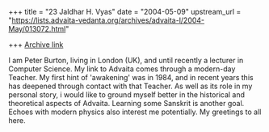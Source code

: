 +++
title = "23 Jaldhar H. Vyas"
date = "2004-05-09"
upstream_url = "https://lists.advaita-vedanta.org/archives/advaita-l/2004-May/013072.html"

+++
[Archive link](https://lists.advaita-vedanta.org/archives/advaita-l/2004-May/013072.html)

I am Peter Burton, living in London (UK), and until recently a lecturer in
Computer Science.  My link to Advaita comes through a modern-day Teacher.
My first hint of 'awakening' was in 1984, and in recent years this has
deepened through contact with that Teacher.  As well as its role in my
personal story, i would like to ground myself better in the historical and
theoretical aspects of Advaita.  Learning some Sanskrit is another goal.
Echoes with modern physics also interest me potentially.  My greetings to
all here.

